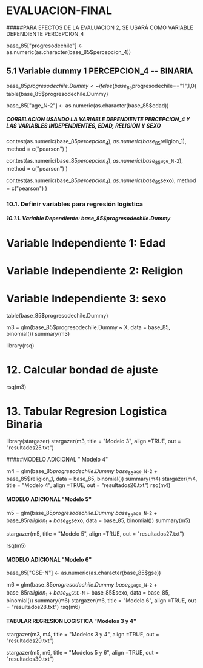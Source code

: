 # EVALUACION-FINAL


#####PARA EFECTOS DE LA EVALUACION 2, SE USARÁ COMO VARIABLE DEPENDIENTE PERCEPCION_4 

base_85["progresodechile"] <- as.numeric(as.character(base_85$percepcion_4))


## 5.1 Variable dummy 1 PERCEPCION_4 -- BINARIA
base_85$progresodechile.Dummy<-ifelse(base_85$progresodechile=="1",1,0)
table(base_85$progresodechile.Dummy)

base_85["age_N-2"] <- as.numeric(as.character(base_85$edad))

##### CORRELACION USANDO LA VARIABLE DEPENDIENTE PERCEPCION_4 Y LAS VARIABLES INDEPENDIENTES, EDAD, RELIGIÓN Y SEXO

cor.test(as.numeric(base_85$percepcion_4), as.numeric(base_85$religion_1), 
         method = c("pearson") )

cor.test(as.numeric(base_85$percepcion_4), as.numeric(base_85$`age_N-2`), 
         method = c("pearson") )

cor.test(as.numeric(base_85$percepcion_4), as.numeric(base_85$sexo), 
         method = c("pearson") )

### 10.1. Definir variables para regresión logistica

##### 10.1.1. Variable Dependiente: base_85$progresodechile.Dummy

# Variable Independiente  1: Edad
# Variable Independiente  2: Religion
# Variable Independiente  3: sexo

table(base_85$progresodechile.Dummy)

m3 = glm(base_85$progresodechile.Dummy ~ X, data = base_85,
         binomial())
summary(m3)

library(rsq)
# 12. Calcular bondad de ajuste
rsq(m3)

# 13. Tabular Regresion Logistica Binaria
library(stargazer)
stargazer(m3, title = "Modelo 3", align =TRUE, out = "resultados25.txt")

#####MODELO ADICIONAL  " Modelo 4"

m4 = glm(base_85$progresodechile.Dummy ~ base_85$`age_N-2` + 
           base_85$religion_1,
         data = base_85,
         binomial())
summary(m4)
stargazer(m4, title = "Modelo 4", align =TRUE, out = "resultados26.txt")
rsq(m4)

#### MODELO ADICIONAL "Modelo 5"

m5 = glm(base_85$progresodechile.Dummy ~ base_85$`age_N-2` + 
           base_85$religion_1 + base_85$sexo,
         data = base_85,
         binomial())
summary(m5)

stargazer(m5, title = "Modelo 5", align =TRUE, out = "resultados27.txt")

rsq(m5)

#### MODELO ADICIONAL "Modelo 6"

base_85["GSE-N"] <- as.numeric(as.character(base_85$gse))

m6 = glm(base_85$progresodechile.Dummy ~ base_85$`age_N-2` + 
           base_85$religion_1  + base_85$`GSE-N` + base_85$sexo,
         data = base_85,
         binomial())
summary(m6)
stargazer(m6, title = "Modelo 6", align =TRUE, out = "resultados28.txt")
rsq(m6)

#### TABULAR REGRESION LOGISTICA "Modelos 3 y 4"
stargazer(m3, m4, title = "Modelos 3 y 4", align =TRUE,  out = "resultados29.txt") 
          
stargazer(m5, m6, title = "Modelos 5 y 6", align =TRUE, 
                    out = "resultados30.txt")   
